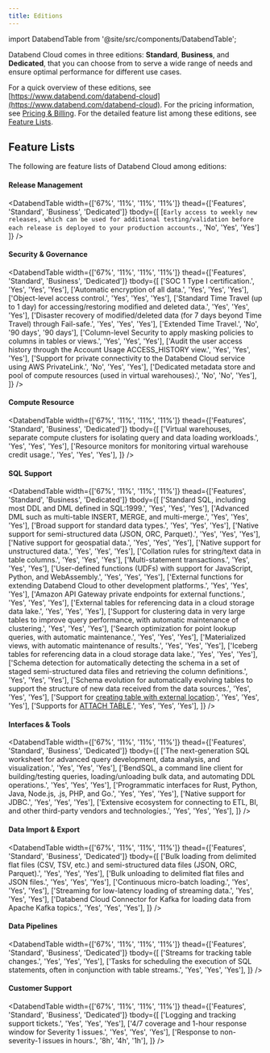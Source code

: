 ```yaml
---
title: Editions
---
```


import DatabendTable from '@site/src/components/DatabendTable';

Databend Cloud comes in three editions: **Standard**, **Business**, and **Dedicated**, that you can choose from to serve a wide range of needs and ensure optimal performance for different use cases.

For a quick overview of these editions, see [https://www.databend.com/databend-cloud](https://www.databend.com/databend-cloud). For the pricing information, see [Pricing & Billing](/guides/overview/editions/dc/pricing). For the detailed feature list among these editions, see [Feature Lists](#feature-lists).

## Feature Lists

The following are feature lists of Databend Cloud among editions:

#### Release Management

<DatabendTable
width={['67%', '11%', '11%', '11%']}
thead={['Features', 'Standard', 'Business', 'Dedicated']}
tbody={[
[`Early access to weekly new releases, which can be used for additional testing/validation before each release is deployed to your production accounts.`, 'No', 'Yes', 'Yes']
]} />

#### Security & Governance

<DatabendTable
width={['67%', '11%', '11%', '11%']}
thead={['Features', 'Standard', 'Business', 'Dedicated']}
tbody={[
['SOC 1 Type I certification.', 'Yes', 'Yes', 'Yes'],
['Automatic encryption of all data.', 'Yes', 'Yes', 'Yes'],
['Object-level access control.', 'Yes', 'Yes', 'Yes'],
['Standard Time Travel (up to 1 day) for accessing/restoring modified and deleted data.', 'Yes', 'Yes', 'Yes'],
['Disaster recovery of modified/deleted data (for 7 days beyond Time Travel) through Fail-safe.', 'Yes', 'Yes', 'Yes'],
['Extended Time Travel.', 'No', '90 days', '90 days'],
['Column-level Security to apply masking policies to columns in tables or views.', 'Yes', 'Yes', 'Yes'],
['Audit the user access history through the Account Usage ACCESS_HISTORY view.', 'Yes', 'Yes', 'Yes'],
['Support for private connectivity to the Databend Cloud service using AWS PrivateLink.', 'No', 'Yes', 'Yes'],
['Dedicated metadata store and pool of compute resources (used in virtual warehouses).', 'No', 'No', 'Yes'],
]}
/>

#### Compute Resource

<DatabendTable
width={['67%', '11%', '11%', '11%']}
thead={['Features', 'Standard', 'Business', 'Dedicated']}
tbody={[
['Virtual warehouses, separate compute clusters for isolating query and data loading workloads.', 'Yes', 'Yes', 'Yes'],
['Resource monitors for monitoring virtual warehouse credit usage.', 'Yes', 'Yes', 'Yes'],
]}
/>

#### SQL Support

<DatabendTable
width={['67%', '11%', '11%', '11%']}
thead={['Features', 'Standard', 'Business', 'Dedicated']}
tbody={[
['Standard SQL, including most DDL and DML defined in SQL:1999.', 'Yes', 'Yes', 'Yes'],
['Advanced DML such as multi-table INSERT, MERGE, and multi-merge.', 'Yes', 'Yes', 'Yes'],
['Broad support for standard data types.', 'Yes', 'Yes', 'Yes'],
['Native support for semi-structured data (JSON, ORC, Parquet).', 'Yes', 'Yes', 'Yes'],
['Native support for geospatial data.', 'Yes', 'Yes', 'Yes'],
['Native support for unstructured data.', 'Yes', 'Yes', 'Yes'],
['Collation rules for string/text data in table columns.', 'Yes', 'Yes', 'Yes'],
['Multi-statement transactions.', 'Yes', 'Yes', 'Yes'],
['User-defined functions (UDFs) with support for JavaScript, Python, and WebAssembly.', 'Yes', 'Yes', 'Yes'],
['External functions for extending Databend Cloud to other development platforms.', 'Yes', 'Yes', 'Yes'],
['Amazon API Gateway private endpoints for external functions.', 'Yes', 'Yes', 'Yes'],
['External tables for referencing data in a cloud storage data lake.', 'Yes', 'Yes', 'Yes'],
['Support for clustering data in very large tables to improve query performance, with automatic maintenance of clustering.', 'Yes', 'Yes', 'Yes'],
['Search optimization for point lookup queries, with automatic maintenance.', 'Yes', 'Yes', 'Yes'],
['Materialized views, with automatic maintenance of results.', 'Yes', 'Yes', 'Yes'],
['Iceberg tables for referencing data in a cloud storage data lake.', 'Yes', 'Yes', 'Yes'],
['Schema detection for automatically detecting the schema in a set of staged semi-structured data files and retrieving the column definitions.', 'Yes', 'Yes', 'Yes'],
['Schema evolution for automatically evolving tables to support the structure of new data received from the data sources.', 'Yes', 'Yes', 'Yes'],
['Support for [creating table with external location](/sql/sql-commands/ddl/table/ddl-create-table-external-location).', 'Yes', 'Yes', 'Yes'],
['Supports for [ATTACH TABLE](/sql/sql-commands/ddl/table/attach-table).', 'Yes', 'Yes', 'Yes'],
]}
/>

#### Interfaces & Tools

<DatabendTable
width={['67%', '11%', '11%', '11%']}
thead={['Features', 'Standard', 'Business', 'Dedicated']}
tbody={[
['The next-generation SQL worksheet for advanced query development, data analysis, and visualization.', 'Yes', 'Yes', 'Yes'],
['BendSQL, a command line client for building/testing queries, loading/unloading bulk data, and automating DDL operations.', 'Yes', 'Yes', 'Yes'],
['Programmatic interfaces for Rust, Python, Java, Node.js, .js, PHP, and Go.', 'Yes', 'Yes', 'Yes'],
['Native support for JDBC.', 'Yes', 'Yes', 'Yes'],
['Extensive ecosystem for connecting to ETL, BI, and other third-party vendors and technologies.', 'Yes', 'Yes', 'Yes'],
]}
/>

#### Data Import & Export

<DatabendTable
width={['67%', '11%', '11%', '11%']}
thead={['Features', 'Standard', 'Business', 'Dedicated']}
tbody={[
['Bulk loading from delimited flat files (CSV, TSV, etc.) and semi-structured data files (JSON, ORC, Parquet).', 'Yes', 'Yes', 'Yes'],
['Bulk unloading to delimited flat files and JSON files.', 'Yes', 'Yes', 'Yes'],
['Continuous micro-batch loading.', 'Yes', 'Yes', 'Yes'],
['Streaming for low-latency loading of streaming data.', 'Yes', 'Yes', 'Yes'],
['Databend Cloud Connector for Kafka for loading data from Apache Kafka topics.', 'Yes', 'Yes', 'Yes'],
]}
/>

#### Data Pipelines

<DatabendTable
width={['67%', '11%', '11%', '11%']}
thead={['Features', 'Standard', 'Business', 'Dedicated']}
tbody={[
['Streams for tracking table changes.', 'Yes', 'Yes', 'Yes'],
['Tasks for scheduling the execution of SQL statements, often in conjunction with table streams.', 'Yes', 'Yes', 'Yes'],
]}
/>

#### Customer Support

<DatabendTable
width={['67%', '11%', '11%', '11%']}
thead={['Features', 'Standard', 'Business', 'Dedicated']}
tbody={[
['Logging and tracking support tickets.', 'Yes', 'Yes', 'Yes'],
['4/7 coverage and 1-hour response window for Severity 1 issues.', 'Yes', 'Yes', 'Yes'],
['Response to non-severity-1 issues in hours.', '8h', '4h', '1h'],
]}
/>
